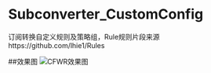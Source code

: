 # Subconverter_CustomConfig
订阅转换自定义规则及策略组，Rule规则片段来源https://github.com/lhie1/Rules

##效果图
![CFWR效果图](https://s1.ax1x.com/2020/04/18/Jny9gJ.png)
